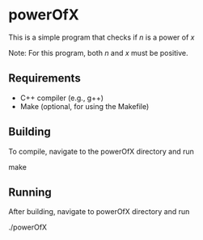 # powerOfX

This is a simple program that checks if <em>n</em> is a power of <em>x</em>

Note: For this program, both <em>n</em> and <em>x</em> must be positive.

## Requirements

- C++ compiler (e.g., g++)
- Make (optional, for using the Makefile)

## Building

To compile, navigate to the powerOfX directory and run

make

## Running 

After building, navigate to powerOfX directory and run

./powerOfX
